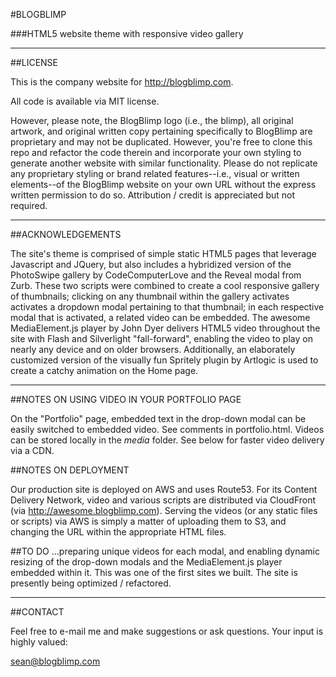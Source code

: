 #BLOGBLIMP

###HTML5 website theme with responsive video gallery

------------------------------------------------------------------------

##LICENSE

This is the company website for <http://blogblimp.com>.

All code is available via MIT license.

However, please note, the BlogBlimp logo (i.e., the blimp), all original artwork, and original written copy pertaining specifically to BlogBlimp are proprietary and may not be duplicated.  However, you're free to clone this repo and refactor the code therein and incorporate your own styling to generate another website with similar functionality.  Please do not replicate any proprietary styling or brand related features--i.e., visual or written elements--of the BlogBlimp website on your own URL without the express written permission to do so.  Attribution / credit is appreciated but not required.

------------------------------------------------------------------------

##ACKNOWLEDGEMENTS

The site's theme is comprised of simple static HTML5 pages that leverage Javascript and JQuery, but also includes a hybridized version of the PhotoSwipe gallery by CodeComputerLove and the Reveal modal from Zurb.  These two scripts were combined to create a cool responsive gallery of thumbnails; clicking on any thumbnail within the gallery activates activates a dropdown modal pertaining to that thumbnail; in each respective modal that is activated, a related video can be embedded.  The awesome MediaElement.js player by John Dyer delivers HTML5 video throughout the site with Flash and Silverlight "fall-forward", enabling the video to play on nearly any device and on older browsers.  Additionally, an elaborately customized version of the visually fun Spritely plugin by Artlogic is used to create a catchy animation on the Home page.

------------------------------------------------------------------------

##NOTES ON USING VIDEO IN YOUR PORTFOLIO PAGE

On the "Portfolio" page, embedded text in the drop-down modal can be easily switched to embedded video.  See comments in portfolio.html.  Videos can be stored locally in the *media* folder.  See below for faster video delivery via a CDN.


##NOTES ON DEPLOYMENT

Our production site is deployed on AWS and uses Route53. For its Content Delivery Network, video and various scripts are distributed via CloudFront (via http://awesome.blogblimp.com).  Serving the videos (or any static files or scripts) via AWS is simply a matter of uploading them to S3, and changing the URL within the appropriate HTML files.

##TO DO
...preparing unique videos for each modal, and enabling dynamic resizing of the drop-down modals and the MediaElement.js player embedded within it. This was one of the first sites we built.  The site is presently being optimized / refactored.

------------------------------------------------------------------------

##CONTACT

Feel free to e-mail me and make suggestions or ask questions.  Your input is highly valued:

sean@blogblimp.com

